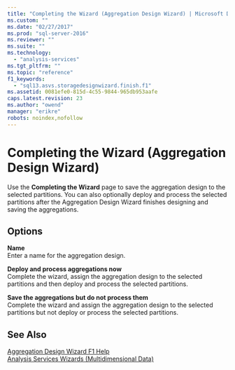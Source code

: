 ```yaml
---
title: "Completing the Wizard (Aggregation Design Wizard) | Microsoft Docs"
ms.custom: ""
ms.date: "02/27/2017"
ms.prod: "sql-server-2016"
ms.reviewer: ""
ms.suite: ""
ms.technology: 
  - "analysis-services"
ms.tgt_pltfrm: ""
ms.topic: "reference"
f1_keywords: 
  - "sql13.asvs.storagedesignwizard.finish.f1"
ms.assetid: 0081efe0-815d-4c55-9844-965db953aafe
caps.latest.revision: 23
ms.author: "owend"
manager: "erikre"
robots: noindex,nofollow
---
```

# Completing the Wizard (Aggregation Design Wizard)
  Use the **Completing the Wizard** page to save the aggregation design to the selected partitions. You can also optionally deploy and process the selected partitions after the Aggregation Design Wizard finishes designing and saving the aggregations.  
  
## Options  
 **Name**  
 Enter a name for the aggregation design.  
  
 **Deploy and process aggregations now**  
 Complete the wizard, assign the aggregation design to the selected partitions and then deploy and process the selected partitions.  
  
 **Save the aggregations but do not process them**  
 Complete the wizard and assign the aggregation design to the selected partitions but not deploy or process the selected partitions.  
  
## See Also  
 [Aggregation Design Wizard F1 Help](../a9retired/aggregation-design-wizard-f1-help.md)   
 [Analysis Services Wizards &#40;Multidimensional Data&#41;](../a9retired/analysis-services-wizards-multidimensional-data.md)  
  
  